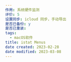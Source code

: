 ```yaml
---
作用: 系统硬件监测
评价: 5
设置同步: icloud 同步，手动导出
是否已备份: y
是否已重装:
tags:
  - macOS软件
title: istat Menus
date created: 2023-02-28
date modified: 2023-03-08
---
```

